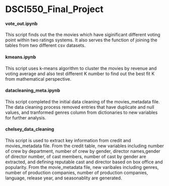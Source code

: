 # DSCI550_Final_Project
#### vote_out.ipynb
This script finds out the the movies which have siginificant different voting point within two ratings systems. It also serves the function of joining the tables from two different csv datasets.

#### kmeans.ipynb
This script uses k-means algorithm to cluster the movies by revenue and voting average and also test different K number to find out the best fit K from mathematical perspective.

#### datacleaning_meta.ipynb
This script completed the initial data cleaning of the movies_metadata file. The data cleaning process removed entries that have duplicate and null values, and tranformed genres column from dictionaries to new variables for further analysis.

#### chelsey_data_cleaning
This script is used to extract key information from credit and movies_metadata file. From the credit table, new variables including number of crew by department, number of crew by gender, director names,gender of director number, of cast members, number of cast by gender are extracted, and defining reputable cast and director based on box office and popularity. 
From the movie_metadata file, new varibales including genres, number of production companies, number of production companies, language, release year, and seasonablity are generated.
